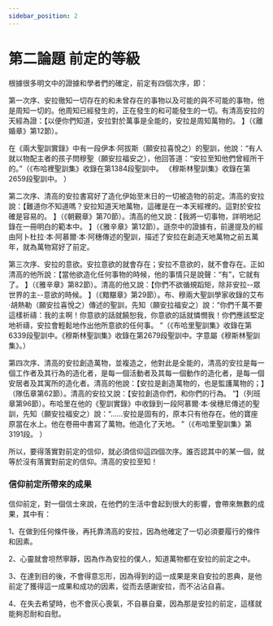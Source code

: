 ```yaml
---
sidebar_position: 2
---
```


# 第二論題 前定的等級

根據很多明文中的證據和學者們的確定，前定有四個次序，即：

第一次序、安拉徹知一切存在的和未曾存在的事物以及可能的與不可能的事物，他是周知一切的。他周知已經發生的，正在發生的和可能發生的一切。有清高安拉的天經為證：【以便你們知道，安拉對於萬事是全能的，安拉是周知萬物的。 】（《離婚章》第12節）。

在《兩大聖訓實錄》中有一段伊本·阿拔斯（願安拉喜悅之）的聖訓，他說：“有人就以物配主者的孩子問穆聖（願安拉福安之），他回答道：“安拉至知他們曾經所干的。”（《布哈裡聖訓集》收錄在第1384段聖訓中。 《穆斯林聖訓集》收錄在第2659段聖訓中。 ）

第二次序、清高的安拉書寫好了造化伊始至末日的一切被造物的前定。清高的安拉說：【難道你不知道嗎？安拉知道天地萬物，這確是在一本天經裡的。這對於安拉確是容易的。 】（《朝覲章》第70節）。清高的他又說：【我將一切事物，詳明地記錄在一冊明白的範本中。 】（《雅辛章》第12節）。遜奈中的證據有，前邊提及的經由阿卜杜拉·本·阿慕爾·本·阿穗傳述的聖訓，描述了安拉在創造天地萬物之前五萬年，就為萬物寫好了前定。

第三次序、安拉的意欲。安拉意欲的就會存在；安拉不意欲的，就不會存在。正如清高的他所說：【當他欲造化任何事物的時候，他的事情只是說聲：“有”，它就有了。 】（《雅辛章》第82節）。清高的他又說：【你們不欲循規蹈矩，除非安拉--眾世界的主--意欲的時候。 】（《黯黮章》第29節）。布、穆兩大聖訓學家收錄的艾布·胡熱勒（願安拉喜悅之）傳述的聖訓，先知（願安拉福安之）說：“你們千萬不要這樣祈禱：我的主啊！你意欲的話就饒恕我，你意欲的話就憐憫我！你們應該堅定地祈禱，安拉會輕鬆地作出他所意欲的任何事。 ”（《布哈里聖訓集》收錄在第6339段聖訓中。《穆斯林聖訓集》收錄在第2679段聖訓中。字意屬《穆斯林聖訓集》。）

第四次序、清高的安拉創造萬物，並複造之，他對此是全能的，清高的安拉是每一個工作者及其行為的造化者，是每一個活動者及其每一個動作的造化者，是每一個安居者及其寓所的造化者。清高的他說：【安拉是創造萬物的，也是監護萬物的；】（隊伍章第62節）。清高的安拉又說：【安拉創造你們，和你們的行為。 ”】（列班章第96節）。布哈里在他的《聖訓實錄》中收錄到一段阿慕爾·本·侯穗尼傳述的聖訓，先知（願安拉福安之）說：“……安拉是固有的，原本只有他存在。他的寶座原當在水上。他在卷冊中書寫了萬物。他造化了天地。 ”（《布哈里聖訓集》第3191段。 ）

所以，要得落實對前定的信仰，就必須信仰這四個次序。誰否認其中的某一個，就等於沒有落實對前定的信仰。清高的安拉至知！

### 信仰前定所帶來的成果

信仰前定，對一個信士來說，在他們的生活中會起到很大的影響，會帶來無數的成果，其中有：

1、在做到任何條件後，再托靠清高的安拉，因為他確定了一切必須要履行的條件和因素。

2、心靈就會坦然寧靜，因為作為安拉的僕人，知道萬物都在安拉的前定之中。

3、在達到目的後，不會得意忘形，因為得到的這一成果是來自安拉的恩典，是他前定了獲得這一成果和成功的因素，從而去感謝安拉，而不沾沾自喜。

4、在失去希望時，也不會灰心喪氣，不自暴自棄，因為那是安拉的前定，這樣就能夠忍耐和自慰。